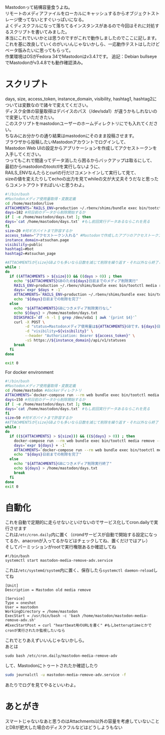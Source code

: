 Mastodonって結構容量食うよね。  
リモートのメディアファイルをローカルにキャッシュするからオブジェクトストレージ使ってないとすぐいっぱいになる。  
よくディスクフルになって落ちてるインスタンスがあるので今回はそれに対処するスクリプトを書いてみました。  
本当にこれでいいかとは思うのですがこれで動作しましたのでここに記します。  
これを基に改良していくのがいいんじゃないかしら、一応動作テストはしたけどベータ版みたいに思ってもらって。  
作業環境はOSがFedora 34でMastodonはv3.4.1です。
追記：Debian bullseyeでMastodonがv3.4.8でも動作確認済み。

# スクリプト
days, size, access_token, instance_domain, visibility, hashtag1, hashtag2については変数なので諸々で変えてください。  
ディスク全体の容量取得はデバイスのパス（/dev/sda1）が違うかもしれないので変更していただきたい。  
このスクリプトをmastodonユーザーのホームディレクトリにでも入れてください。  
ちなみにお分かりの通り結果はmastodonにそのまま投稿させます。  
ブラウザから投稿したいMastodonアカウントでログインして、  
Mastodon Web UIの設定からアプリケーションを作成してアクセストークンを入手してください。  
つってもこれで間違ってデータ消したら困るからバックアップは取るにして、  
最初からmastodonのtootctlを実行しないように、  
RAILS_ENVなんたらとcurlの行だけコメントインして実行して見て、  
sizeの値を変えたりしてechoの出力を見てwhileの文が大丈夫そうだなと思ったらコメントアウトすればいいと思うわよ。  

```bash:mastodon-media-remove-adv.sh
#!/bin/bash
#Mastodonメディア使用量取得・変数定義
cd /home/mastodon/live
ATTACHMENTS=`RAILS_ENV=production ~/.rbenv/shims/bundle exec bin/tootctl media usage | grep Attachments | awk '{print $2}' | awk '{printf("%d\n",$1)}'`
days=182 #何日前のデータから削除開始するか
if [ -e /home/mastodon/days.txt ]; then
days=`cat /home/mastodon/days.txt` #もし前回実行データあるならこれを見る
fi
size=20 #何ギガバイトまで許容するか
access_token="アクセストークン入れる" #Mastodonで作成したアプリのアクセストークン
instance_domain=atsuchan.page
visibility=public
hashtag1=#bot
hashtag2=#atsuchan_page

#ATTACHMENTSが{size}GBよりも多いなら日数を減じて削除を繰り返す・それ以外なら終了しMastodonに報告する
while :
do
  if ((ATTACHMENTS > ${size})) && ((days > 0)) ; then
    echo "${ATTACHMENTS}GBのため${days}日前までのメディア削除実行"
    RAILS_ENV=production ~/.rbenv/shims/bundle exec bin/tootctl media remove --days=${days};RAILS_ENV=production ~/.rbenv/shims/bundle exec bin/tootctl preview_cards remove --days=${days}
    days=`expr $days + -1`
    ATTACHMENTS=`RAILS_ENV=production ~/.rbenv/shims/bundle exec bin/tootctl media usage | grep Attachments | awk '{print $2}' | awk '{printf("%d\n",$1)}'`
    echo "${days}日前までの削除を完了"
  else
    echo "${ATTACHMENTS}GBにつきメディア削除実行なし"
    echo ${days} > /home/mastodon/days.txt
    DISKSPACE=`df -h -l | grep /dev/vda1 | awk '{print $4}'`
    curl -X POST \
         -d "status=Mastodonメディア使用量は${ATTACHMENTS}GBです。${days}日間までのリモートメディアファイルを保持しています。ディスク全体の空き容量は${DISKSPACE}Bです。 ${hashtag1} ${hashtag2}" \
         -d "visibility=${visibility}" \
         --header "Authorization: Bearer ${access_token}" \
         -sS https://${instance_domain}/api/v1/statuses
    break
  fi
done

exit 0
```

For docker environment
```bash:mastodon-media-remove-adv.sh
#!/bin/bash
#Mastodonメディア使用量取得・変数定義
cd /home/mastodon #dockerディレクトリ
ATTACHMENTS=`docker-compose run --rm web bundle exec bin/tootctl media usage | grep Attachments | awk '{print $2}' | awk '{printf("%d\n",$1)}'`
days=150 #何日前のデータから削除開始するか
if [ -e /home/mastodon/days.txt ]; then
days=`cat /home/mastodon/days.txt` #もし前回実行データあるならこれを見る
fi
size=50 #何ギガバイトまで許容するか
#ATTACHMENTSが{size}GBよりも多いなら日数を減じて削除を繰り返す・それ以外なら終了
while :
do
  if ((${ATTACHMENTS} > ${size})) && ((${days} > 0)) ; then
    docker-compose run --rm web bundle exec bin/tootctl media remove --days=${days};docker-compose run --rm web bundle exec bin/tootctl preview_cards remove --days=${days}
    days=`expr ${days} + -1`
    ATTACHMENTS=`docker-compose run --rm web bundle exec bin/tootctl media usage | grep Attachments | awk '{print $2}' | awk '{printf("%d\n",$1)}'`
    echo "${days}日前までの削除を完了"
  else
    echo "${ATTACHMENTS}GBにつきメディア削除実行終了"
    echo ${days} > /home/mastodon/days.txt
    break
  fi
done
exit 0
```


# 自動化
これを自動で定期的に走らせないといけないのでサービス化してcron.dailyで実行させます  
これは`/etc/cron.daily`内に置く（crondサービスが自動で開始する設定になってるか、anacronが入ってるかなどはチェックしてね、置くだけではアレ）  
そしてパーミッションがrootで実行権限あるか確認してね  

```bash:mastodon-media-remove-adv
#!/bin/bash
systemctl start mastodon-media-remove-adv.service
```

これは`/etc/systemd/system`内に置く、保存したら`systemctl daemon-reload`してね  

```systemd:mastodon-media-remove-adv.service
[Unit]
Description = Mastodon old media remove

[Service]
Type = oneshot
User = mastodon
WorkingDirectory = /home/mastodon
ExecStart = /usr/bin/bash -c 'bash /home/mastodon/mastodon-media-remove-adv.sh'
#ExecStartPost = curl "heartbeat用のURLを書く" #もしbetteruptimeとかでcronが実行されたか監視したいなら
```

これでとりあえずいいんじゃないかしら。  
あとは  

```
sudo bash /etc/cron.daily/mastodon-media-remove-adv
```
して、Mastodonにトゥートされたか確認したり  

```bash
sudo journalctl -u mastodon-media-remove-adv.service -f
```
あたりでログを見てやるといいわよ。  

# あとがき
スマートじゃないなあと思うのはAttachments以外の容量を考慮していないこととDBが肥大した場合のディスクフルなどはどうしようもない  
